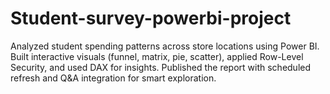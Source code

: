 # Student-survey-powerbi-project
Analyzed student spending patterns across store locations using Power BI. Built interactive visuals (funnel, matrix, pie, scatter), applied Row-Level Security, and used DAX for insights. Published the report with scheduled refresh and Q&amp;A integration for smart exploration.

